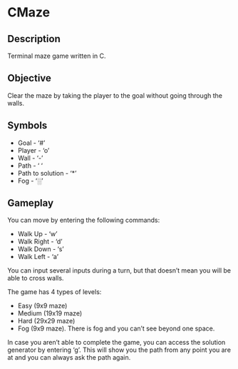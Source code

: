 # CMaze

## Description

Terminal maze game written in C.

## Objective

Clear the maze by taking the player to the goal without going through the walls.

## Symbols

- Goal - ‘#’
- Player - ‘o’
- Wall - ‘-’
- Path - ‘ ‘
- Path to solution - ‘*’
- Fog - ‘░’

## Gameplay

You can move by entering the following commands:

- Walk Up - ‘w’
- Walk Right - ‘d’
- Walk Down - ‘s’
- Walk Left - ‘a’

You can input several inputs during a turn, but that doesn’t mean you will be able to cross walls.

The game has 4 types of levels:

- Easy (9x9 maze)
- Medium (19x19 maze)
- Hard (29x29 maze)
- Fog (9x9 maze). There is fog and you can’t see beyond one space.

In case you aren’t able to complete the game, you can access the solution generator by entering ‘g’. This will show you the path from any point you are at and you can always ask the path again.
